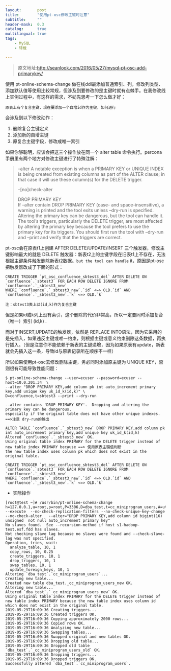 ```yaml
---
layout:       post
title:        "使用pt-osc修改主键时注意"
subtitle:     ""
header-mask:  0.3
catalog:      true
multilingual: true
tags:
    - MySQL
    - 转载

---
```


> 原文地址:http://seanlook.com/2016/05/27/mysql-pt-osc-add-primarykey/


使用 pt-online-schema-change 做在线ddl最添加普通索引、列，修改列类型、添加默认值等使用比较常规，但涉及到要修改的是主键时就有点棘手。在我修改线上实例过程中，有这样的需求，不妨先思考一下怎么做才好：

```
原表上有个复合主键，现在要添加一个自增id作为主键，如何进行

```

会涉及到以下修改动作：
1. 删除复合主键定义
2. 添加新的自增主键
3. 原复合主键字段，修改成唯一索引

如果你够聪明，应该会把这三个操作放在同一个 alter table 命令执行。percona手册里有两个地方对修改主键进行了特殊注解：

>  –alter
A notable exception is when a PRIMARY KEY or UNIQUE INDEX is being created from existing columns as part of the ALTER clause; in that case it will use these column(s) for the DELETE trigger.  
> 
> –[no]check-alter
> 
> DROP PRIMARY KEY  
If –alter contain DROP PRIMARY KEY (case- and space-insensitive), a warning is printed and the tool exits unless –dry-run is specified. Altering the primary key can be dangerous, but the tool can handle it. The tool’s triggers, particularly the DELETE trigger, are most affected by altering the primary key because the tool prefers to use the primary key for its triggers. You should first run the tool with –dry-run and –print and verify that the triggers are correct.

pt-osc会在原表t1上创建 AFTER DELETE/UPDATE/INSERT 三个触发器，修改主键影响最大的就是 DELETE 触发器：新表t2上的主键字段在旧表t1上不存在，无法根据主键条件触发删除新表t2数据。`but the tool can handle` it，原因是pt-osc把触发器改成了下面的形式：
```
CREATE TRIGGER `pt_osc_confluence_sbtest3_del` AFTER DELETE ON `confluence`.`sbtest3` FOR EACH ROW DELETE IGNORE FROM `confluence`.`_sbtest3_new` 
WHERE `confluence`.`_sbtest3_new`.`id` <=> OLD.`id` AND `confluence`.`_sbtest3_new`.`k` <=> OLD.`k`

注：sbtest3表上以(id,k)作为复合主键

```

但是如果id或k列上没有索引，这个删除的代价非常高，所以一定要同时添加复合（唯一）索引 (id,k) .

而对于INSERT,UPDATE的触发器，依然是 REPLACE INTO语法，因为它采用的是先插入，如果违反主键或唯一约束，则根据主键或意义约束删除这条数据，再执行插入。（但是注意你不能依赖于新表的主键递增，因为如果原表有update，新表就会先插入这一条，导致id与原表记录所在顺序不一样）

所以如果使用pt-osc去修改删除主键，务必同时添加原主键为 UNIQUE KEY，否则很有可能导致性能问题：
```
$ pt-online-schema-change --user=ecuser --password=ecuser --host=10.0.201.34  \
--alter "DROP PRIMARY KEY,add column pk int auto_increment primary key,add unique key uk_id_k(id,k)" \
D=confluence,t=sbtest3 --print --dry-run

--alter contains 'DROP PRIMARY KEY'.  Dropping and altering the primary key can be dangerous, 
especially if the original table does not have other unique indexes.  ==>注意 dry-run的输出

ALTER TABLE `confluence`.`_sbtest3_new` DROP PRIMARY KEY,add column pk int auto_increment primary key,add unique key uk_id_k(id,k)
Altered `confluence`.`_sbtest3_new` OK.
Using original table index PRIMARY for the DELETE trigger instead of new table index PRIMARY because ==> 使用原表主键值判断
the new table index uses column pk which does not exist in the original table.

CREATE TRIGGER `pt_osc_confluence_sbtest3_del` AFTER DELETE ON `confluence`.`sbtest3` FOR EACH ROW DELETE IGNORE FROM `confluence`.`_sbtest3_new` 
WHERE `confluence`.`_sbtest3_new`.`id` <=> OLD.`id` AND `confluence`.`_sbtest3_new`.`k` <=> OLD.`k`

```


- 实际操作

```
[root@test ~]# /usr/bin/pt-online-schema-change h=127.0.0.1,u=root,p=root,P=3306,D=dba_test,t=cc_miniprogram_users,A=utf8mb4 --execute  --no-check-replication-filters --no-check-unique-key-change --no-check-alter   --alter="DROP PRIMARY KEY,add column id bigint(16) unsigned  not null auto_increment primary key"
No slaves found.  See --recursion-method if host s1-hadoop-test.esf.fdd has slaves.
Not checking slave lag because no slaves were found and --check-slave-lag was not specified.
Operation, tries, wait:
  analyze_table, 10, 1
  copy_rows, 10, 0.25
  create_triggers, 10, 1
  drop_triggers, 10, 1
  swap_tables, 10, 1
  update_foreign_keys, 10, 1
Altering `dba_test`.`cc_miniprogram_users`...
Creating new table...
Created new table dba_test._cc_miniprogram_users_new OK.
Altering new table...
Altered `dba_test`.`_cc_miniprogram_users_new` OK.
Using original table index PRIMARY for the DELETE trigger instead of new table index PRIMARY because the new table index uses column id which does not exist in the original table.
2019-05-29T16:09:36 Creating triggers...
2019-05-29T16:09:36 Created triggers OK.
2019-05-29T16:09:36 Copying approximately 2000 rows...
2019-05-29T16:09:36 Copied rows OK.
2019-05-29T16:09:36 Analyzing new table...
2019-05-29T16:09:36 Swapping tables...
2019-05-29T16:09:36 Swapped original and new tables OK.
2019-05-29T16:09:36 Dropping old table...
2019-05-29T16:09:36 Dropped old table `dba_test`.`_cc_miniprogram_users_old` OK.
2019-05-29T16:09:36 Dropping triggers...
2019-05-29T16:09:36 Dropped triggers OK.
Successfully altered `dba_test`.`cc_miniprogram_users`.
```
